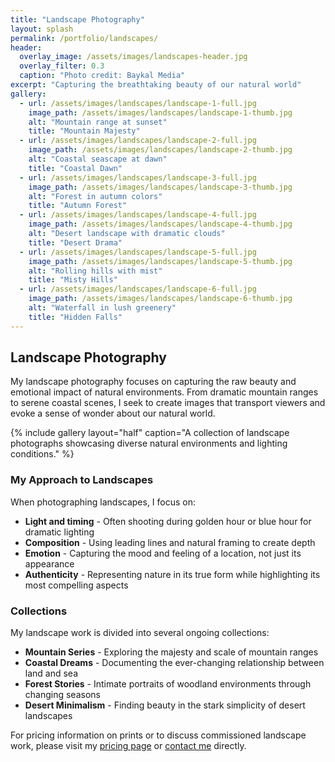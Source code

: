```yaml
---
title: "Landscape Photography"
layout: splash
permalink: /portfolio/landscapes/
header:
  overlay_image: /assets/images/landscapes-header.jpg
  overlay_filter: 0.3
  caption: "Photo credit: Baykal Media"
excerpt: "Capturing the breathtaking beauty of our natural world"
gallery:
  - url: /assets/images/landscapes/landscape-1-full.jpg
    image_path: /assets/images/landscapes/landscape-1-thumb.jpg
    alt: "Mountain range at sunset"
    title: "Mountain Majesty"
  - url: /assets/images/landscapes/landscape-2-full.jpg
    image_path: /assets/images/landscapes/landscape-2-thumb.jpg
    alt: "Coastal seascape at dawn"
    title: "Coastal Dawn"
  - url: /assets/images/landscapes/landscape-3-full.jpg
    image_path: /assets/images/landscapes/landscape-3-thumb.jpg
    alt: "Forest in autumn colors"
    title: "Autumn Forest"
  - url: /assets/images/landscapes/landscape-4-full.jpg
    image_path: /assets/images/landscapes/landscape-4-thumb.jpg
    alt: "Desert landscape with dramatic clouds"
    title: "Desert Drama"
  - url: /assets/images/landscapes/landscape-5-full.jpg
    image_path: /assets/images/landscapes/landscape-5-thumb.jpg
    alt: "Rolling hills with mist"
    title: "Misty Hills"
  - url: /assets/images/landscapes/landscape-6-full.jpg
    image_path: /assets/images/landscapes/landscape-6-thumb.jpg
    alt: "Waterfall in lush greenery"
    title: "Hidden Falls"
---
```


## Landscape Photography

My landscape photography focuses on capturing the raw beauty and emotional impact of natural environments. From dramatic mountain ranges to serene coastal scenes, I seek to create images that transport viewers and evoke a sense of wonder about our natural world.

{% include gallery layout="half" caption="A collection of landscape photographs showcasing diverse natural environments and lighting conditions." %}

### My Approach to Landscapes

When photographing landscapes, I focus on:

- **Light and timing** - Often shooting during golden hour or blue hour for dramatic lighting
- **Composition** - Using leading lines and natural framing to create depth
- **Emotion** - Capturing the mood and feeling of a location, not just its appearance
- **Authenticity** - Representing nature in its true form while highlighting its most compelling aspects

### Collections

My landscape work is divided into several ongoing collections:

- **Mountain Series** - Exploring the majesty and scale of mountain ranges
- **Coastal Dreams** - Documenting the ever-changing relationship between land and sea
- **Forest Stories** - Intimate portraits of woodland environments through changing seasons
- **Desert Minimalism** - Finding beauty in the stark simplicity of desert landscapes

For pricing information on prints or to discuss commissioned landscape work, please visit my [pricing page](/pricing/) or [contact me](/contact/) directly.